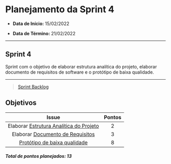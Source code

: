 # Planejamento da Sprint 4

- **Data de Início:** 15/02/2022

- **Data de Término:** 21/02/2022

---

## Sprint 4

Sprint com o objetivo de elaborar estrutura analítica do projeto, elaborar documento de requisitos de software e o protótipo de baixa qualidade.

---

> [Sprint Backlog](https://github.com/fga-eps-mds/Tema-02/milestone/5)

## Objetivos

|                                                 Issue                                                 | Pontos |
| :---------------------------------------------------------------------------------------------------: | :----: |
|      Elaborar [Estrutura Analítica do Projeto](https://github.com/fga-eps-mds/Tema-02/issues/65)      |   2    |
|         Elaborar [Documento de Requisitos](https://github.com/fga-eps-mds/Tema-02/issues/67)          |   3    |
|           [Protótipo de baixa qualidade](https://github.com/fga-eps-mds/Tema-02/issues/74)            |   8    |

<h4><i>Total de pontos planejados: 13</i></h4>

